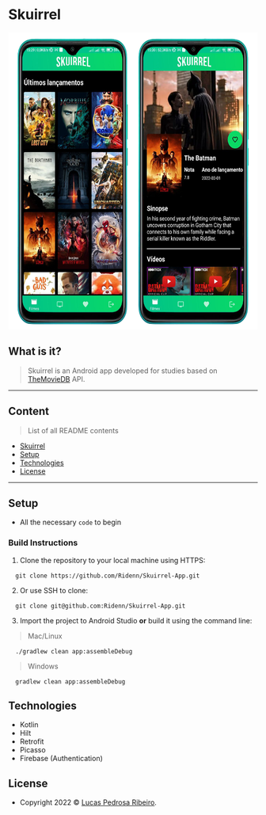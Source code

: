 # Skuirrel

<p align="center">
    <img src="docs/app_demo.png" height="600">
</p>

## What is it?

> Skuirrel is an Android app developed for studies based on [TheMovieDB](https://www.themoviedb.org/?language=en) API.
---

## Content

> List of all README contents

- [Skuirrel](#Skuirrel)
- [Setup](#setup)
- [Technologies](#technologies)
- [License](#license)

---

## Setup

- All the necessary `code` to begin

### Build Instructions

1. Clone the repository to your local machine using HTTPS:

```shell
  git clone https://github.com/Ridenn/Skuirrel-App.git
  ```

2. Or use SSH to clone:

```shell
  git clone git@github.com:Ridenn/Skuirrel-App.git
  ```

3. Import the project to Android Studio **or** build it using the command line:

> Mac/Linux
```shell
  ./gradlew clean app:assembleDebug
  ```

> Windows
```shell
  gradlew clean app:assembleDebug
  ```

## Technologies

- Kotlin
- Hilt
- Retrofit
- Picasso
- Firebase (Authentication)

## License

- Copyright 2022 © <a href="https://github.com/Ridenn" target="_blank">Lucas Pedrosa Ribeiro</a>.
